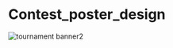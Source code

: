 # Contest_poster_design
![tournament banner2](https://github.com/user-attachments/assets/d7d5e8d4-0162-4398-876e-854dec522cd1)
